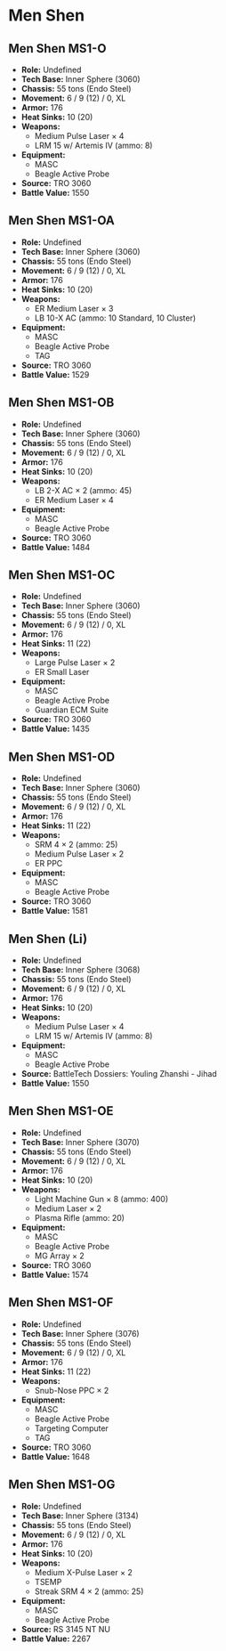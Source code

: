 # Men Shen
## Men Shen MS1-O
- **Role:** Undefined
- **Tech Base:** Inner Sphere (3060)
- **Chassis:** 55 tons (Endo Steel)
- **Movement:** 6 / 9 (12) / 0, XL
- **Armor:** 176
- **Heat Sinks:** 10 (20)
- **Weapons:**
  - Medium Pulse Laser × 4
  - LRM 15 w/ Artemis IV (ammo: 8)
- **Equipment:**
  - MASC
  - Beagle Active Probe
- **Source:** TRO 3060
- **Battle Value:** 1550

## Men Shen MS1-OA
- **Role:** Undefined
- **Tech Base:** Inner Sphere (3060)
- **Chassis:** 55 tons (Endo Steel)
- **Movement:** 6 / 9 (12) / 0, XL
- **Armor:** 176
- **Heat Sinks:** 10 (20)
- **Weapons:**
  - ER Medium Laser × 3
  - LB 10-X AC (ammo: 10 Standard, 10 Cluster)
- **Equipment:**
  - MASC
  - Beagle Active Probe
  - TAG
- **Source:** TRO 3060
- **Battle Value:** 1529

## Men Shen MS1-OB
- **Role:** Undefined
- **Tech Base:** Inner Sphere (3060)
- **Chassis:** 55 tons (Endo Steel)
- **Movement:** 6 / 9 (12) / 0, XL
- **Armor:** 176
- **Heat Sinks:** 10 (20)
- **Weapons:**
  - LB 2-X AC × 2 (ammo: 45)
  - ER Medium Laser × 4
- **Equipment:**
  - MASC
  - Beagle Active Probe
- **Source:** TRO 3060
- **Battle Value:** 1484

## Men Shen MS1-OC
- **Role:** Undefined
- **Tech Base:** Inner Sphere (3060)
- **Chassis:** 55 tons (Endo Steel)
- **Movement:** 6 / 9 (12) / 0, XL
- **Armor:** 176
- **Heat Sinks:** 11 (22)
- **Weapons:**
  - Large Pulse Laser × 2
  - ER Small Laser
- **Equipment:**
  - MASC
  - Beagle Active Probe
  - Guardian ECM Suite
- **Source:** TRO 3060
- **Battle Value:** 1435

## Men Shen MS1-OD
- **Role:** Undefined
- **Tech Base:** Inner Sphere (3060)
- **Chassis:** 55 tons (Endo Steel)
- **Movement:** 6 / 9 (12) / 0, XL
- **Armor:** 176
- **Heat Sinks:** 11 (22)
- **Weapons:**
  - SRM 4 × 2 (ammo: 25)
  - Medium Pulse Laser × 2
  - ER PPC
- **Equipment:**
  - MASC
  - Beagle Active Probe
- **Source:** TRO 3060
- **Battle Value:** 1581

## Men Shen (Li)
- **Role:** Undefined
- **Tech Base:** Inner Sphere (3068)
- **Chassis:** 55 tons (Endo Steel)
- **Movement:** 6 / 9 (12) / 0, XL
- **Armor:** 176
- **Heat Sinks:** 10 (20)
- **Weapons:**
  - Medium Pulse Laser × 4
  - LRM 15 w/ Artemis IV (ammo: 8)
- **Equipment:**
  - MASC
  - Beagle Active Probe
- **Source:** BattleTech Dossiers: Youling Zhanshi - Jihad
- **Battle Value:** 1550

## Men Shen MS1-OE
- **Role:** Undefined
- **Tech Base:** Inner Sphere (3070)
- **Chassis:** 55 tons (Endo Steel)
- **Movement:** 6 / 9 (12) / 0, XL
- **Armor:** 176
- **Heat Sinks:** 10 (20)
- **Weapons:**
  - Light Machine Gun × 8 (ammo: 400)
  - Medium Laser × 2
  - Plasma Rifle (ammo: 20)
- **Equipment:**
  - MASC
  - Beagle Active Probe
  - MG Array × 2
- **Source:** TRO 3060
- **Battle Value:** 1574

## Men Shen MS1-OF
- **Role:** Undefined
- **Tech Base:** Inner Sphere (3076)
- **Chassis:** 55 tons (Endo Steel)
- **Movement:** 6 / 9 (12) / 0, XL
- **Armor:** 176
- **Heat Sinks:** 11 (22)
- **Weapons:**
  - Snub-Nose PPC × 2
- **Equipment:**
  - MASC
  - Beagle Active Probe
  - Targeting Computer
  - TAG
- **Source:** TRO 3060
- **Battle Value:** 1648

## Men Shen MS1-OG
- **Role:** Undefined
- **Tech Base:** Inner Sphere (3134)
- **Chassis:** 55 tons (Endo Steel)
- **Movement:** 6 / 9 (12) / 0, XL
- **Armor:** 176
- **Heat Sinks:** 10 (20)
- **Weapons:**
  - Medium X-Pulse Laser × 2
  - TSEMP
  - Streak SRM 4 × 2 (ammo: 25)
- **Equipment:**
  - MASC
  - Beagle Active Probe
- **Source:** RS 3145 NT NU
- **Battle Value:** 2267

